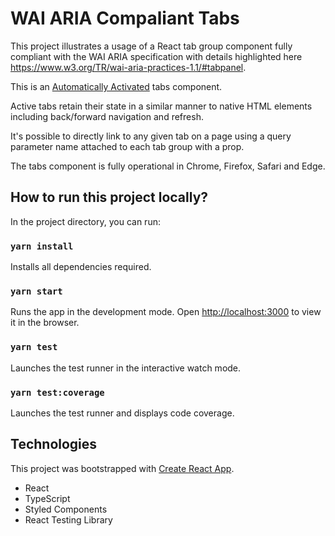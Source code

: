 # WAI ARIA Compaliant Tabs

This project illustrates a usage of a React tab group component fully compliant with the WAI ARIA specification with details highlighted here https://www.w3.org/TR/wai-aria-practices-1.1/#tabpanel. 

This is an [Automatically Activated](https://www.w3.org/TR/wai-aria-practices-1.1/examples/tabs/tabs-1/tabs.html) tabs component. 

Active tabs retain their state in a similar manner to native HTML elements including
back/forward navigation and refresh. 

It's possible to directly link to any given tab on a page using a query parameter name attached to each tab group with a prop.

The tabs component is fully operational in Chrome, Firefox, Safari and Edge.

## How to run this project locally?

In the project directory, you can run:

### `yarn install`

Installs all dependencies required.

### `yarn start`

Runs the app in the development mode.
Open [http://localhost:3000](http://localhost:3000) to view it in the browser.

### `yarn test`

Launches the test runner in the interactive watch mode.

### `yarn test:coverage`

Launches the test runner and displays code coverage.


## Technologies
This project was bootstrapped with [Create React App](https://github.com/facebook/create-react-app).
- React
- TypeScript
- Styled Components
- React Testing Library
